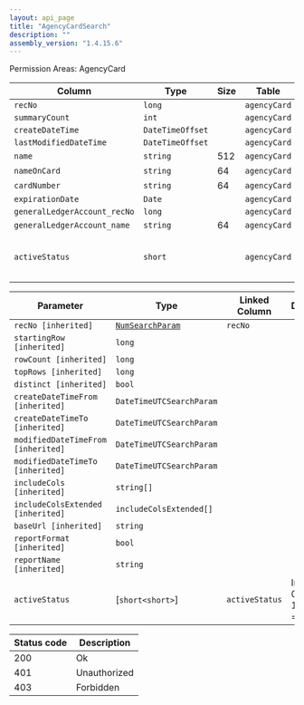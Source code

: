 ```yaml
---
layout: api_page
title: "AgencyCardSearch"
description: ""
assembly_version: "1.4.15.6"
---
```




Permission Areas: AgencyCard

| Column | Type | Size | Table | Description |
| ------ | ---- | ---- | ----- | ----------- |
| `recNo` | `long` |  | `agencyCard` | 
| `summaryCount` | `int` |  | `agencyCard` | 
| `createDateTime` | `DateTimeOffset` |  | `agencyCard` | 
| `lastModifiedDateTime` | `DateTimeOffset` |  | `agencyCard` | 
| `name` | `string` | 512 | `agencyCard` | 
| `nameOnCard` | `string` | 64 | `agencyCard` | 
| `cardNumber` | `string` | 64 | `agencyCard` | 
| `expirationDate` | `Date` |  | `agencyCard` | 
| `generalLedgerAccount_recNo` | `long` |  | `agencyCard` | 
| `generalLedgerAccount_name` | `string` | 64 | `agencyCard` | 
| `activeStatus` | `short` |  | `agencyCard` | Inactive = 0, Active = 1, Pending = 2

| Parameter | Type | Linked Column | Description |
| --------- | ---- | ------------- | ----------- |
| `recNo [inherited]` | [`NumSearchParam`](NumSearchParam) | `recNo` | 
| `startingRow [inherited]` | `long` |  | 
| `rowCount [inherited]` | `long` |  | 
| `topRows [inherited]` | `long` |  | 
| `distinct [inherited]` | `bool` |  | 
| `createDateTimeFrom [inherited]` | `DateTimeUTCSearchParam` |  | 
| `createDateTimeTo [inherited]` | `DateTimeUTCSearchParam` |  | 
| `modifiedDateTimeFrom [inherited]` | `DateTimeUTCSearchParam` |  | 
| `modifiedDateTimeTo [inherited]` | `DateTimeUTCSearchParam` |  | 
| `includeCols [inherited]` | `string[]` |  | 
| `includeColsExtended [inherited]` | `includeColsExtended[]` |  | 
| `baseUrl [inherited]` | `string` |  | 
| `reportFormat [inherited]` | `bool` |  | 
| `reportName [inherited]` | `string` |  | 
| `activeStatus` | [`short<short>`] | `activeStatus` | Inactive = 0, Active = 1, Pending = 2

| Status code | Description |
| ----------- | ----------- |
| 200 | Ok |
| 401 | Unauthorized |
| 403 | Forbidden |


